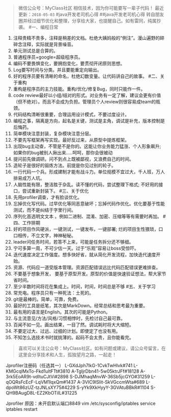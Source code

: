 >微信公众号：MyClass社区
相信技术，因为你可能要写一辈子代码！
最近更新：`2018-05-03`
#java开发老司机心得
##java开发老司机心得
转自朋友圈并经过细节优化和整理，分享给大家，也提醒自己。如有雷同，纯属抄袭。
#一、编程日常
1. 注释贵精不贵多，注释是稍差的文档。杜绝大姨妈般的“例注”。漫山遍野的碎碎念注释，实际就是背景噪音。
2. 单元测试总是合算的。
3. 普通程序员+google=超级程序员。
4. 编码不要畏惧变化，要拥抱变化，要贯彻开闭原则思想。
5. Log要写时间与分类。并且要能重定向输出。
6. 好的程序员要有清晰的命名，杜绝幻数变量。让代码讲自己的故事。
#二、关于重构
1. 重构是程序员的主力技能。重构/优化/修复Bug，同时只能作一件。
2. code review最好以小组/结对的形式。对业务有一定了解，建议会更有价值（但不绝对）。而且不会成为负担。管理员个人review则很容易成team的瓶颈。
3. 代码结构清晰很重要，合理运用设计模式，不要过度设计。
4. 编程之事，隔离是方向，起名是关键，测试是主角，调试是补充，版本控制是后悔药。
5. 简单模块注意封装，复杂模块注意分层。
6. 不要先写框架再写实现。最好反过来，从原型中提炼框架。
7. 出现bug主动查，不管是不是你的。这能让你业务能力猛涨、个人形象飙升; 如果你的bug被别人揪出来.....呵呵，那你会很被动
8. 提问前先做调研。问不到点上既被鄙视，又浪费自己的时间。
9. 造轮子是很好的锻炼方法。前提是你见过别的轮子。
10. 一行代码一个兵。形成建制才能有战斗力。单位规模不宜过大，千人班，万人排易成万人坑。
11. 人脑性能有限，整洁胜于杂乱。读不懂的代码，尝试整理下格式;  不好用的接口，尝试重新封装下。
#三、关于优化
1. 先用profiler调查，才有脸谈优化。
2. 忘掉优化写代码。过早优化等同恶意破坏；忘掉代码作优化。优化要基于性能测试，而不是纠结于字里行间。
3. 序列化首选明文文本 。例如二进制、混淆、加密、压缩等等有需要时再加。
#四、工作排期
1. 好的项目作风硬派，一键测试，一键发布，一键部署; 烂的项目生性猥琐，口口相传，不立文字，神神秘秘。
2. leader问任务时间，若答不上来，可能是任务拆分还不够细。
3. 宁可多算一周，不可少估一天。过于“乐观”容易让boss受惊吓。
4. 迭代速度决定工作强度。想多快好省，就从简化开发流程，加快迭代速度开始。
5. 资源、代码应一道受版本管理。资源匹配错误远比代码匹配错误更难排查。
6. 不要基于想象开发， 要基于原型开发。原型的价值是快速验证想法，帮大家节省时间。
7. 至少半数时间将花在集成上。时间，时间，时间总是不够
#五、关于学习
1. 常充电。程序员只有一种死法：土死的。
2. git是最棒的。简单，可靠，免费。
3. 最好的工具是纸笔，其次是MarkDown。经常总结和思考最为重要。
4. 最有用的语言是English。其次的可能是Python。
5. 与主流意见/方法/风格/习惯相悖时，先检讨自己最可靠。
6. 百闻不如一见。画出结果，一目了然。调试耗时将大大缩短。
7. 不要定过大、过远、过细的计划。即使定了也没有用。
8. 不知怎么选技术书时就挑薄的。起码不会太贵，且你能看完。

>喜欢可以关注公众号：MyClass社区。如有问题或建议，请公众号留言，在这里会分享技术和人生，孤独望月之路，一起走！

Jprofiler注册码（任选其一）
L-GXdJph7lkG-1CvkTwHlvk#741
L-KMGcqlMxTo-Fkd1ultFTt#3810
A-TgIjrDbn41-5w05ktrJFf#18128
A-3rk5EoAR9t-vdItuCJtVi#2898
S-DJMhaqMnvW-36Sb5jcGYO#31259
L-qOQRsFcEcF-LqVM1lqxQm#1437
A-3VIC9ISIit-SkVGccmWta#689
L-dpoWt86zUZ-tzJNLsXY75#4229
S-yYk9XkHyyY-3GVAtuBBkR#1104
S-QH9BAugD8L-EZ2KbOTiIL#31225

Jprofiler
原因：未开启默认端口8849
vim /etc/sysconfig/iptables
service iptables restart